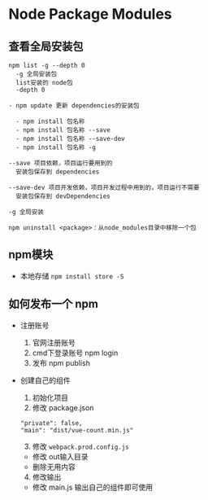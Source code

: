 # Node Package Modules

## 查看全局安装包
  ```
  npm list -g --depth 0
    -g 全局安装包
    list安装的 node包
    -depth 0

  - npm update 更新 dependencies的安装包

	- npm install 包名称
	- npm install 包名称 --save
	- npm install 包名称 --save-dev
	- npm install 包名称 -g

  --save 项目依赖，项目运行要用到的
    安装包保存到 dependencies

  --save-dev 项目开发依赖，项目开发过程中用到的，项目运行不需要
    安装包保存到 devDependencies
    
  -g 全局安装

  npm uninstall <package>：从node_modules目录中移除一个包
  ```
   
## npm模块
- 本地存储 `npm install store -S`


## 如何发布一个 npm
- 注册账号
  1. 官网注册账号
  2. cmd下登录账号 npm login
  3. 发布 npm publish

- 创建自己的组件
  1. 初始化项目
  2. 修改 package.json
    ```
    "private": false,
    "main": "dist/vue-count.min.js"
    ```
  3. 修改 `webpack.prod.config.js`
    + 修改 out输入目录
    + 删除无用内容
  4. 修改输出
    + 修改 main.js 输出自己的组件即可使用

